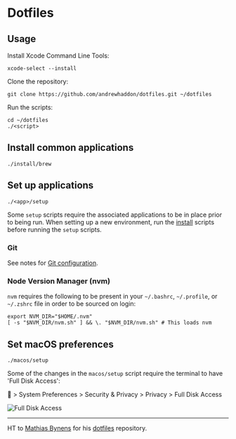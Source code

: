 # Dotfiles

## Usage

Install Xcode Command Line Tools:  

```shell
xcode-select --install
```

Clone the repository:  

```shell
git clone https://github.com/andrewhaddon/dotfiles.git ~/dotfiles
```

Run the scripts:

```shell
cd ~/dotfiles
./<script>
```

## Install common applications 

```shell
./install/brew
```

## Set up applications

```shell
./<app>/setup
```

Some `setup` scripts require the associated applications to be in place prior to being run. When setting up a new environment, run the [install](https://github.com/andrewhaddon/dotfiles/tree/master/install) scripts before running the `setup` scripts.

### Git 

See notes for [Git configuration](https://github.com/andrewhaddon/dotfiles/blob/master/git/README.md).

### Node Version Manager (nvm)

`nvm` requires the following to be present in your `~/.bashrc`, `~/.profile`, or `~/.zshrc` file in order to be sourced on login:

```shell
export NVM_DIR="$HOME/.nvm"
[ -s "$NVM_DIR/nvm.sh" ] && \. "$NVM_DIR/nvm.sh" # This loads nvm
```

## Set macOS preferences

```shell
./macos/setup
```

Some of the changes in the `macos/setup` script require the terminal to have 'Full Disk Access':

 > System Preferences > Security & Privacy > Privacy > Full Disk Access

![Full Disk Access](https://i.imgur.com/xikZjfM.png)

---

HT to [Mathias Bynens](https://github.com/mathiasbynens) for his [dotfiles](https://github.com/mathiasbynens/dotfiles) repository.  
